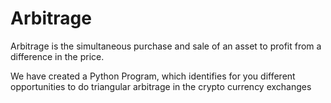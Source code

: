 # Arbitrage

Arbitrage is the simultaneous purchase and sale of an asset to profit from a difference in the price.

We have created a Python Program, which identifies for you different opportunities to do triangular arbitrage in the crypto currency exchanges
